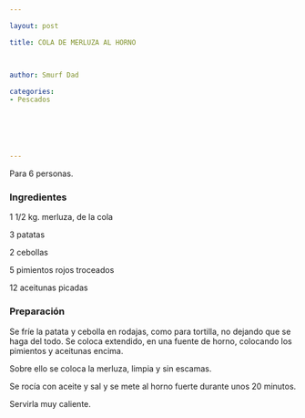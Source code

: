 ```yaml
---

layout: post

title: COLA DE MERLUZA AL HORNO



author: Smurf Dad

categories:
- Pescados






---
```


Para 6 personas.

<h3>Ingredientes</h3>

1 1/2 kg. merluza, de la cola

3 patatas

2 cebollas

5 pimientos rojos troceados

12 aceitunas picadas

<h3>Preparación</h3>

Se fríe la patata y cebolla en rodajas, como para tortilla, no dejando que se haga del todo. Se coloca extendido, en una fuente de horno, colocando los pimientos y aceitunas encima.

Sobre ello se coloca la merluza, limpia y sin escamas.

Se rocía con aceite y sal y se  mete al horno fuerte  durante unos 20 minutos.

Servirla muy caliente.

